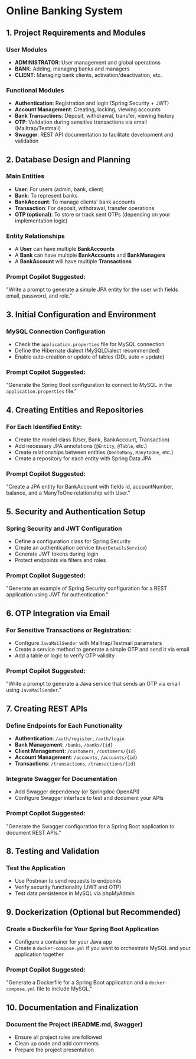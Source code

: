 
# Online Banking System

## 1. Project Requirements and Modules

### User Modules
- **ADMINISTRATOR**: User management and global operations
- **BANK**: Adding, managing banks and managers
- **CLIENT**: Managing bank clients, activation/deactivation, etc.

### Functional Modules
- **Authentication**: Registration and login (Spring Security + JWT)
- **Account Management**: Creating, locking, viewing accounts
- **Bank Transactions**: Deposit, withdrawal, transfer, viewing history
- **OTP**: Validation during sensitive transactions via email (Mailtrap/Testmail)
- **Swagger**: REST API documentation to facilitate development and validation

## 2. Database Design and Planning

### Main Entities
- **User**: For users (admin, bank, client)
- **Bank**: To represent banks
- **BankAccount**: To manage clients' bank accounts
- **Transaction**: For deposit, withdrawal, transfer operations
- **OTP (optional)**: To store or track sent OTPs (depending on your implementation logic)

### Entity Relationships
- A **User** can have multiple **BankAccounts**
- A **Bank** can have multiple **BankAccounts** and **BankManagers**
- A **BankAccount** will have multiple **Transactions**

### Prompt Copilot Suggested:
"Write a prompt to generate a simple JPA entity for the user with fields email, password, and role."

## 3. Initial Configuration and Environment

### MySQL Connection Configuration
- Check the `application.properties` file for MySQL connection
- Define the Hibernate dialect (MySQLDialect recommended)
- Enable auto-creation or update of tables (DDL auto = update)

### Prompt Copilot Suggested:
"Generate the Spring Boot configuration to connect to MySQL in the `application.properties` file."

## 4. Creating Entities and Repositories

### For Each Identified Entity:
- Create the model class (User, Bank, BankAccount, Transaction)
- Add necessary JPA annotations (`@Entity`, `@Table`, etc.)
- Create relationships between entities (`OneToMany`, `ManyToOne`, etc.)
- Create a repository for each entity with Spring Data JPA

### Prompt Copilot Suggested:
"Create a JPA entity for BankAccount with fields id, accountNumber, balance, and a ManyToOne relationship with User."

## 5. Security and Authentication Setup

### Spring Security and JWT Configuration
- Define a configuration class for Spring Security
- Create an authentication service (`UserDetailsService`)
- Generate JWT tokens during login
- Protect endpoints via filters and roles

### Prompt Copilot Suggested:
"Generate an example of Spring Security configuration for a REST application using JWT for authentication."

## 6. OTP Integration via Email

### For Sensitive Transactions or Registration:
- Configure `JavaMailSender` with Mailtrap/Testmail parameters
- Create a service method to generate a simple OTP and send it via email
- Add a table or logic to verify OTP validity

### Prompt Copilot Suggested:
"Write a prompt to generate a Java service that sends an OTP via email using `JavaMailSender`."

## 7. Creating REST APIs

### Define Endpoints for Each Functionality
- **Authentication**: `/auth/register`, `/auth/login`
- **Bank Management**: `/banks`, `/banks/{id}`
- **Client Management**: `/customers`, `/customers/{id}`
- **Account Management**: `/accounts`, `/accounts/{id}`
- **Transactions**: `/transactions`, `/transactions/{id}`

### Integrate Swagger for Documentation
- Add Swagger dependency (or Springdoc OpenAPI)
- Configure Swagger interface to test and document your APIs

### Prompt Copilot Suggested:
"Generate the Swagger configuration for a Spring Boot application to document REST APIs."

## 8. Testing and Validation

### Test the Application
- Use Postman to send requests to endpoints
- Verify security functionality (JWT and OTP)
- Test data persistence in MySQL via phpMyAdmin

## 9. Dockerization (Optional but Recommended)

### Create a Dockerfile for Your Spring Boot Application
- Configure a container for your Java app
- Create a `docker-compose.yml` if you want to orchestrate MySQL and your application together

### Prompt Copilot Suggested:
"Generate a Dockerfile for a Spring Boot application and a `docker-compose.yml` file to include MySQL."

## 10. Documentation and Finalization

### Document the Project (README.md, Swagger)
- Ensure all project rules are followed
- Clean up code and add comments
- Prepare the project presentation
